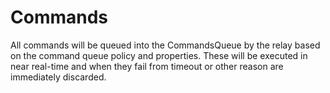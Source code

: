 # Commands

All commands will be queued into the CommandsQueue by the relay based on the command queue policy and properties. These will be executed in near real-time and when they fail from timeout or other reason are immediately discarded.
